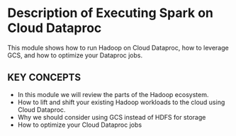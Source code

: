 # Description of Executing Spark on Cloud Dataproc

This module shows how to run Hadoop on Cloud Dataproc, how to leverage GCS, and how to optimize your Dataproc jobs.

## KEY CONCEPTS

* In this module we will review the parts of the Hadoop ecosystem.
* How to lift and shift your existing Hadoop workloads to the cloud using Cloud Dataproc.
* Why we should consider using GCS instead of HDFS for storage
* How to optimize your Cloud Dataproc jobs


